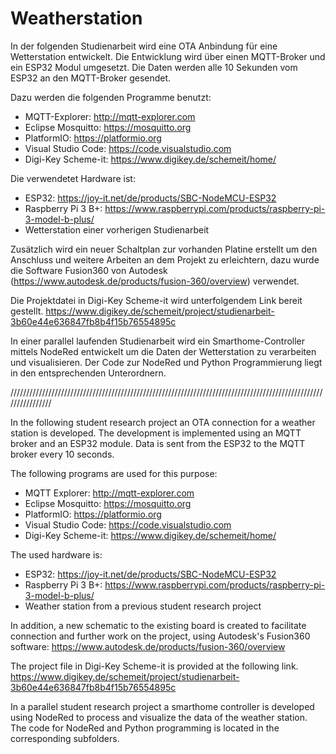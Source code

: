 # Weatherstation

In der folgenden Studienarbeit wird eine OTA Anbindung für eine Wetterstation entwickelt. 
Die Entwicklung wird über einen MQTT-Broker und ein ESP32 Modul umgesetzt. 
Die Daten werden alle 10 Sekunden vom ESP32 an den MQTT-Broker gesendet. 

Dazu werden die folgenden Programme benutzt:
- MQTT-Explorer: http://mqtt-explorer.com
- Eclipse Mosquitto: https://mosquitto.org
- PlatformIO: https://platformio.org
- Visual Studio Code: https://code.visualstudio.com
-  Digi-Key Scheme-it: https://www.digikey.de/schemeit/home/

Die verwendetet Hardware ist:
- ESP32: 
https://joy-it.net/de/products/SBC-NodeMCU-ESP32
- Raspberry Pi 3 B+: 
https://www.raspberrypi.com/products/raspberry-pi-3-model-b-plus/
- Wetterstation einer vorherigen Studienarbeit

Zusätzlich wird ein neuer Schaltplan zur vorhanden Platine erstellt um den Anschluss und weitere Arbeiten an dem Projekt zu erleichtern, dazu wurde die Software Fusion360 von Autodesk (https://www.autodesk.de/products/fusion-360/overview) verwendet. 

Die Projektdatei in Digi-Key Scheme-it wird unterfolgendem Link bereit gestellt.
https://www.digikey.de/schemeit/project/studienarbeit-3b60e44e636847fb8b4f15b76554895c

In einer parallel laufenden Studienarbeit wird ein Smarthome-Controller mittels NodeRed entwickelt um die Daten der Wetterstation zu verarbeiten und visualisieren. 
Der Code zur NodeRed und Python Programmierung liegt in den entsprechenden Unterordnern.


////////////////////////////////////////////////////////////////////////////////////////////////////////////////


In the following student research project an OTA connection for a weather station is developed. 
The development is implemented using an MQTT broker and an ESP32 module. 
Data is sent from the ESP32 to the MQTT broker every 10 seconds.

The following programs are used for this purpose:
- MQTT Explorer: http://mqtt-explorer.com
- Eclipse Mosquitto: https://mosquitto.org
- PlatformIO: https://platformio.org
- Visual Studio Code: https://code.visualstudio.com
- Digi-Key Scheme-it: https://www.digikey.de/schemeit/home/

The used hardware is:
- ESP32: 
https://joy-it.net/de/products/SBC-NodeMCU-ESP32
- Raspberry Pi 3 B+: 
https://www.raspberrypi.com/products/raspberry-pi-3-model-b-plus/
- Weather station from a previous student research project

In addition, a new schematic to the existing board is created to facilitate connection and further work on the project,
using Autodesk's Fusion360 software: https://www.autodesk.de/products/fusion-360/overview

The project file in Digi-Key Scheme-it is provided at the following link.
https://www.digikey.de/schemeit/project/studienarbeit-3b60e44e636847fb8b4f15b76554895c

In a parallel student research project a smarthome controller is developed using NodeRed to process and visualize the data of the weather station.
The code for NodeRed and Python programming is located in the corresponding subfolders.

